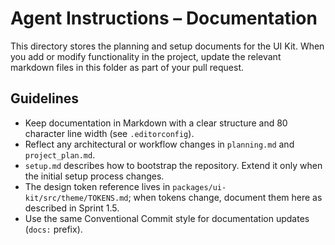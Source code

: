 # Agent Instructions – Documentation

This directory stores the planning and setup documents for the UI Kit. When you
add or modify functionality in the project, update the relevant markdown files in
this folder as part of your pull request.

## Guidelines
- Keep documentation in Markdown with a clear structure and 80 character line
  width (see `.editorconfig`).
- Reflect any architectural or workflow changes in `planning.md` and
  `project_plan.md`.
- `setup.md` describes how to bootstrap the repository. Extend it only when the
  initial setup process changes.
- The design token reference lives in `packages/ui-kit/src/theme/TOKENS.md`; when
  tokens change, document them here as described in Sprint 1.5.
- Use the same Conventional Commit style for documentation updates (`docs:`
  prefix).

